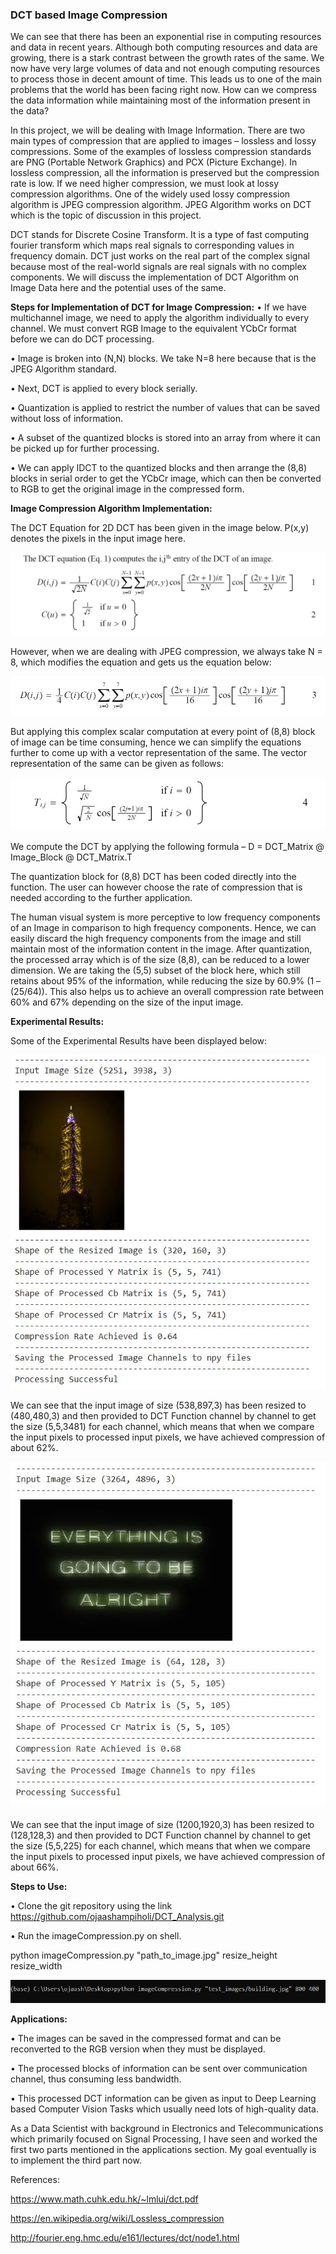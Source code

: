 ### DCT based Image Compression 
We can see that there has been an exponential rise in computing resources and data in recent years. Although both computing resources and data are growing, there is a stark contrast between the growth rates of the same. We now have very large volumes of data and not enough computing resources to process those in decent amount of time. This leads us to one of the main problems that the world has been facing right now. How can we compress the data information while maintaining most of the information present in the data? 

In this project, we will be dealing with Image Information. There are two main types of compression that are applied to images – lossless and lossy compressions. Some of the examples of lossless compression standards are PNG (Portable Network Graphics) and PCX (Picture Exchange). In lossless compression, all the information is preserved but the compression rate is low. If we need higher compression, we must look at lossy compression algorithms. One of the widely used lossy compression algorithm is JPEG compression algorithm. JPEG Algorithm works on DCT which is the topic of discussion in this project. 

DCT stands for Discrete Cosine Transform. It is a type of fast computing fourier transform which maps real signals to corresponding values in frequency domain. DCT just works on the real part of the complex signal because most of the real-world signals are real signals with no complex components. We will discuss the implementation of DCT Algorithm on Image Data here and the potential uses of the same.


**Steps for Implementation of DCT for Image Compression:**
•	If we have multichannel image, we need to apply the algorithm individually to every channel. We must convert RGB Image to the equivalent YCbCr format before we can do DCT processing. 

•	Image is broken into (N,N) blocks. We take N=8 here because that is the JPEG Algorithm standard.

•	Next, DCT is applied to every block serially.

•	Quantization is applied to restrict the number of values that can be saved without loss of information.

•	A subset of the quantized blocks is stored into an array from where it can be picked up for further processing.

•	We can apply IDCT to the quantized blocks and then arrange the (8,8) blocks in serial order to get the YCbCr image, which can then be converted to RGB to get the original image in the compressed form.


**Image Compression Algorithm Implementation:**

The DCT Equation for 2D DCT has been given in the image below. P(x,y) denotes the pixels in the input image here. 

![Equation 1](https://github.com/ojaashampiholi/DCT_Analysis/blob/main/dct_equations/equation_1.JPG?raw=true)

However, when we are dealing with JPEG compression, we always take N = 8, which modifies the equation and gets us the equation below:

![Equation 2](https://github.com/ojaashampiholi/DCT_Analysis/blob/main/dct_equations/equation_2.JPG?raw=true)

But applying this complex scalar computation at every point of (8,8) block of image can be time consuming, hence we can simplify the equations further to come up with a vector representation of the same. The vector representation of the same can be given as follows:

![Equation 3](https://github.com/ojaashampiholi/DCT_Analysis/blob/main/dct_equations/equation_3.JPG?raw=true)

We compute the DCT by applying the following formula – 
D = DCT_Matrix @ Image_Block @ DCT_Matrix.T

The quantization block for (8,8) DCT has been coded directly into the function. The user can however choose the rate of compression that is needed according to the further application. 

The human visual system is more perceptive to low frequency components of an Image in comparison to high frequency components. Hence, we can easily discard the high frequency components from the image and still maintain most of the information content in the image. After quantization, the processed array which is of the size (8,8), can be reduced to a lower dimension. We are taking the (5,5) subset of the block here, which still retains about 95% of the information, while reducing the size by 60.9% (1 – (25/64)). This also helps us to achieve an overall compression rate between 60% and 67% depending on the size of the input image.

**Experimental Results:**

Some of the Experimental Results have been displayed below: 

![Experimental Result 1](https://github.com/ojaashampiholi/DCT_Analysis/blob/main/results/result_1.JPG?raw=true)

We can see that the input image of size (538,897,3) has been resized to (480,480,3) and then provided to DCT Function channel by channel to get the size (5,5,3481) for each channel, which means that when we compare the input pixels to processed input pixels, we have achieved compression of about 62%.

![Experimental Result 2](https://github.com/ojaashampiholi/DCT_Analysis/blob/main/results/result_2.JPG?raw=true)

We can see that the input image of size (1200,1920,3) has been resized to (128,128,3) and then provided to DCT Function channel by channel to get the size (5,5,225) for each channel, which means that when we compare the input pixels to processed input pixels, we have achieved compression of about 66%.

**Steps to Use:**

•	Clone the git repository using the link https://github.com/ojaashampiholi/DCT_Analysis.git

•	Run the imageCompression.py on shell.

python imageCompression.py "path_to_image.jpg" resize_height resize_width

![Running .py file on Shell](https://github.com/ojaashampiholi/DCT_Analysis/blob/main/results/runInstructions.JPG?raw=true)

**Applications:**

•	The images can be saved in the compressed format and can be reconverted to the RGB version when they must be displayed.

•	The processed blocks of information can be sent over communication channel, thus consuming less bandwidth.

•	This processed DCT information can be given as input to Deep Learning based Computer Vision Tasks which usually need lots of high-quality data. 


As a Data Scientist with background in Electronics and Telecommunications which primarily focused on Signal Processing, I have seen and worked the first two parts mentioned in the applications section. My goal eventually is to implement the third part now.

References:

https://www.math.cuhk.edu.hk/~lmlui/dct.pdf

https://en.wikipedia.org/wiki/Lossless_compression

http://fourier.eng.hmc.edu/e161/lectures/dct/node1.html
